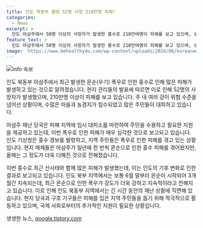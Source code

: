 ```yaml
---
title: 인도 북동부 물에 52명 사망 210만명 피해!
categories:
  - News
excerpt: >
  인도 아삼주에서 50명 이상의 사망자가 발생한 홍수로 210만여명이 피해를 보고 있으며, 브라마푸트라강 등 강의 수위가 위험 수준을 넘어섰다. 재난 당국은 3천208곳의 마을이 물에 잠기고 5만7천18㏊의 농경지가 침수된 상황이다. 이에 76만여명을 수용하고 임시 대피소를 마련했으며, 인도 기상청은 홍수 경보를 발령했다. 매년 몬순으로 홍수 피해를 겪는 아삼주가 올해는 특히 피해가 더 크다고 전해졌다.
feature_text: >
  인도 아삼주에서 50명 이상의 사망자가 발생한 홍수로 210만여명이 피해를 보고 있으며, 브라마푸트라강 등 강의 수위가 위험 수준을 넘어섰다. 재난 당국은 3천208곳의 마을이 물에 잠기고 5만7천18㏊의 농경지가 침수된 상황이다. 이에 76만여명을 수용하고 임시 대피소를 마련했으며, 인도 기상청은 홍수 경보를 발령했다. 매년 몬순으로 홍수 피해를 겪는 아삼주가 올해는 특히 피해가 더 크다고 전해졌다.
image: 'https://www.behealthy4u.com/wp-content/uploads/2024/06/koreanews.jpg'
---
```


<p><img src="https://www.behealthy4u.com/wp-content/uploads/2024/06/koreanews.jpg" alt="info 속보" /></p>

<p>인도 북동부 아삼주에서 최근 발생한 몬순(우기) 폭우로 인한 홍수로 인해 많은 피해가 발생하고 있는 것으로 알려졌습니다. 현지 관리들의 발표에 따르면 이로 인해 52명의 사망자가 발생했으며, 210만명 이상이 피해를 보고 있습니다. 주 내 여러 강이 위험 수준을 넘어선 상황이며, 수많은 마을과 농경지가 침수되었고 많은 주민들이 대피하고 있습니다.</p>

<p>아삼주 재난 당국은 피해 지역에 임시 대피소를 마련하여 주민을 수용하고 필요한 지원을 제공하고 있는데, 이번 폭우로 인한 피해가 매우 심각한 것으로 보고되고 있습니다. 인도 기상청은 홍수 경보를 발령하고, 지역 주민들은 폭우로 인한 피해를 겪고 있는 상황입니다. 현지 매체들은 아삼주가 일년에 한 번씩 몬순으로 인한 홍수 피해를 겪어왔지만, 올해는 그 정도가 더욱 더해진 것으로 전해졌습니다.</p>

<p>이번 홍수로 최근 산사태와 함께 많은 피해가 발생했는데, 이는 인도의 기후 변화로 인한 결과로 보고되고 있습니다. 인도 북부 지역에서는 보통 6월 말부터 몬순이 시작되어 3개월간 지속되는데, 최근 몬순으로 인한 폭우가 강도가 더욱 강하고 지속적이라고 전해지고 있습니다. 이로 인해 인도 북동부 지역에서는 긴 시간 동안의 재난 상황에 직면해 있습니다. 현지 당국과 구호 기구들은 피해를 입은 지역 주민들을 돕기 위해 적극적으로 활동하고 있으며, 국제 사회로부터의 추가적인 지원이 필요한 상황입니다.</p>
생생한 뉴스, <a href="https://qoogle.tistory.com" rel="dofollow">qoogle.tistory.com</a>


